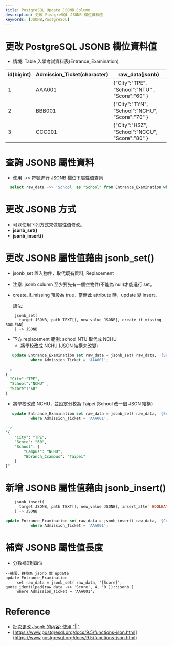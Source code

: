 ```yaml
---
title: PostgreSQL Update JSONB Column
description: 更改 PostgreSQL JSONB 欄位資料值
keywords: [JSONB,PostgreSQL]
---
```


# 更改 PostgreSQL JSONB 欄位資料值
* 情境: Table 入學考試資料表(Entrance_Examination)

|  id(bigint)  |  Admission_Ticket(character)  |             raw_data(jsonb)        |
|----------------|-------------------------------|-----------------------------|
|      1       |           AAA001              |  \{"City":"TPE", "School":"NTU" , "Score":"60" \}  |
|      2       |           BBB001              |  \{"City":"TYN", "School":"NCHU", "Score":"70" \}   |
|      3       |           CCC001              |  \{"City":"HSZ", "School":"NCCU", "Score":"80" \}   |



# 查詢 JSONB 屬性資料
* 使用 ->> 符號進行 JSONB 欄位下屬性值查詢

```sql
  select raw_data ->> 'School' as "School" from Entrance_Examination where Admission_Ticket = 'AAA001';
```

# 更改 JSONB 方式
* 可以使用下列方式來做屬性值修改。
* __jsonb_set()__
* __jsonb_insert()__ 


# 更改 JSONB 屬性值藉由 jsonb_set()
* jsonb_set 置入物件，取代既有資料, Replacement  
* 注意: jsonb column 至少要先有一個空物件(不能為 null)才能進行 set。  
* create_if_missing 預設為 true，當無此 attribute 時，update 變 insert。  


  語法:  
  
```
	jsonb_set(
	  target JSONB, path TEXT[], new_value JSONB[, create_if_missing BOOLEAN]
	) -> JSONB
```

* 下方 replacement 範例: school NTU 取代成 NCHU
  * 將學校改成 NCHU (JSON 結構未改變)
  
```sql
   update Entrance_Examination set raw_data = jsonb_set( raw_data, '{School}', '"NCHU"'::jsonb )
           where Admission_Ticket = 'AAA001';
           
-->
{
  "City":"TPE", 
  "School":"NCHU" , 
  "Score":"60"  
}
```


  * 將學校改成 NCHU，並設定分校為 Taipei (School 改一個 JSON 結構)
  
```sql
   update Entrance_Examination set raw_data = jsonb_set( raw_data, '{School}', '{"Campus":"NCHU", "Branch_Campus":"Taipei"}' )
           where Admission_Ticket = 'AAA001';
           
-->
"{
    "City": "TPE",
    "Score": "60",
    "School": {
        "Campus": "NCHU",
        "Bbranch_Ccampus": "Taipei"
    }
}"           
```


# 新增  JSONB 屬性值藉由 jsonb_insert() 
```sql
	jsonb_insert(
	  target JSONB, path TEXT[], new_value JSONB[, insert_after BOOLEAN]
	) -> JSONB
```

```sql
update Entrance_Examination set raw_data = jsonb_insert( raw_data, '{Country}', '"TW"'::jsonb )
           where Admission_Ticket = 'AAA001';
```



# 補齊 JSONB 屬性值長度
* 分數補0到四位

```
--補零，轉換為 jsonb 做 update
update Entrance_Examination 
     set raw_data = jsonb_set( raw_data, '{Score}', quote_ident(lpad(raw_data ->> 'Score', 4, '0'))::jsonb )
     where Admission_Ticket = 'AAA001';
```


# Reference
* [批次更改 Jsonb 的內容: 使用 "||"](https://stackoverflow.com/questions/40583639/update-multiple-values-in-a-jsonb-data-in-postgresql)
* [https://www.postgresql.org/docs/9.5/functions-json.html](https://www.postgresql.org/docs/9.5/functions-json.html)